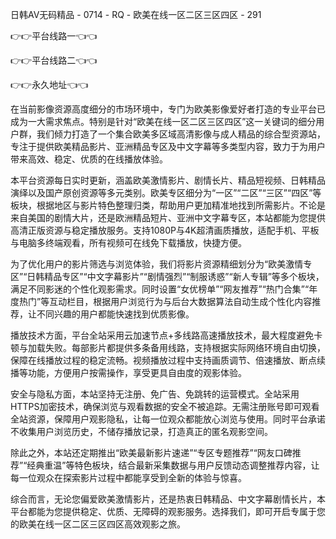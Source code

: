 日韩AV无码精品 - 0714 - RQ - 欧美在线一区二区三区四区 - 291

👉👉平台线路一👈👈

👉👉平台线路二👈👈

👉👉永久地址👈👈

在当前影像资源高度细分的市场环境中，专门为欧美影像爱好者打造的专业平台已成为一大需求焦点。特别是针对“欧美在线一区二区三区四区”这一关键词的细分用户群，我们倾力打造了一个集合欧美多区域高清影像与成人精品的综合型资源站，专注于提供欧美精品影片、亚洲精品专区及中文字幕等多类型内容，致力于为用户带来高效、稳定、优质的在线播放体验。

本平台资源每日实时更新，涵盖欧美激情影片、剧情长片、精品短视频、日韩精品演绎以及国产原创资源等多元类别。欧美专区细分为“一区”“二区”“三区”“四区”等板块，根据地区与影片特色整理归类，帮助用户更加精准地找到所需影片。不论是来自美国的剧情大片，还是欧洲精品短片、亚洲中文字幕专区，本站都能为您提供高清正版资源与稳定播放服务。支持1080P与4K超清画质播放，适配手机、平板与电脑多终端观看，所有视频可在线免下载播放，快捷方便。

为了优化用户的影片筛选与浏览体验，我们将影片资源精细划分为“欧美激情专区”“日韩精品专区”“中文字幕影片”“剧情强烈”“制服诱惑”“新人专辑”等多个板块，满足不同影迷的个性化观影需求。同时设置“女优榜单”“网友推荐”“热门合集”“年度热门”等互动栏目，根据用户浏览行为与后台大数据算法自动生成个性化内容推荐，让不同兴趣的用户都能快速找到优质影像。

播放技术方面，平台全站采用云加速节点+多线路高速播放技术，最大程度避免卡顿与加载失败。每部影片都提供多条备用线路，支持根据实际网络环境自由切换，保障在线播放过程的稳定流畅。视频播放过程中支持画质调节、倍速播放、断点续播等功能，方便用户按需操作，享受更具自由度的观影体验。

安全与隐私方面，本站坚持无注册、免广告、免跳转的运营模式。全站采用HTTPS加密技术，确保浏览与观看数据的安全不被追踪。无需注册账号即可观看全站资源，保障用户观影隐私，让每一位观众都能放心浏览与使用。同时平台承诺不收集用户浏览历史，不储存播放记录，打造真正的匿名观影空间。

除此之外，本站还定期推出“欧美最新影片速递”“专区专题推荐”“网友口碑推荐”“经典重温”等特色板块，结合最新采集数据与用户反馈动态调整推荐内容，让每一位观众在探索影片过程中都能享受到全新的体验与惊喜。

综合而言，无论您偏爱欧美激情影片，还是热衷日韩精品、中文字幕剧情长片，本平台都能为您提供稳定、优质、无障碍的观影服务。选择我们，即可开启专属于您的欧美在线一区二区三区四区高效观影之旅。
